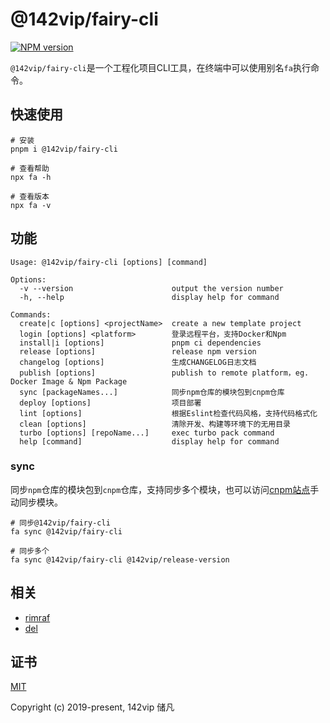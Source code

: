 # @142vip/fairy-cli

[![NPM version](https://img.shields.io/npm/v/@142vip/fairy-cli?color=a1b858&label=version)](https://www.npmjs.com/package/@142vip/fairy-cli)

`@142vip/fairy-cli`是一个工程化项目CLI工具，在终端中可以使用别名`fa`执行命令。

## 快速使用

```shell
# 安装
pnpm i @142vip/fairy-cli

# 查看帮助
npx fa -h

# 查看版本
npx fa -v
```

## 功能

```text
Usage: @142vip/fairy-cli [options] [command]

Options:
  -v --version                      output the version number
  -h, --help                        display help for command

Commands:
  create|c [options] <projectName>  create a new template project
  login [options] <platform>        登录远程平台，支持Docker和Npm
  install|i [options]               pnpm ci dependencies
  release [options]                 release npm version
  changelog [options]               生成CHANGELOG日志文档
  publish [options]                 publish to remote platform，eg. Docker Image & Npm Package
  sync [packageNames...]            同步npm仓库的模块包到cnpm仓库
  deploy [options]                  项目部署
  lint [options]                    根据Eslint检查代码风格，支持代码格式化
  clean [options]                   清除开发、构建等环境下的无用目录
  turbo [options] [repoName...]     exec turbo pack command
  help [command]                    display help for command
```

### sync

同步`npm`仓库的模块包到`cnpm`仓库，支持同步多个模块，也可以访问[cnpm站点](https://npmmirror.com/)手动同步模块。

```shell
# 同步@142vip/fairy-cli
fa sync @142vip/fairy-cli

# 同步多个
fa sync @142vip/fairy-cli @142vip/release-version
```

## 相关

- [rimraf](https://www.npmjs.com/package/rimraf)
- [del](https://www.npmjs.com/package/del)

## 证书

[MIT](https://opensource.org/license/MIT)

Copyright (c) 2019-present, 142vip 储凡
